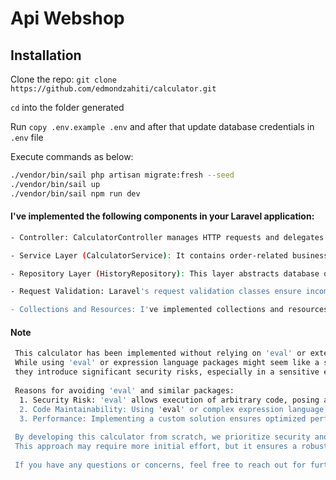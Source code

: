 # Api Webshop

## Installation

Clone the repo: ``` git clone https://github.com/edmondzahiti/calculator.git ```

```cd``` into the folder generated

Run ```copy .env.example .env``` and after that update database credentials in ```.env``` file

Execute commands as below:

```sh 
./vendor/bin/sail php artisan migrate:fresh --seed
./vendor/bin/sail up
./vendor/bin/sail npm run dev
```


#### I've implemented the following components in your Laravel application:

```sh 
- Controller: CalculatorController manages HTTP requests and delegates operations to the service layer.

- Service Layer (CalculatorService): It contains order-related business logic, such as calculation, getting history etc.

- Repository Layer (HistoryRepository): This layer abstracts database operations for history, ensuring separation of concerns.

- Request Validation: Laravel's request validation classes ensure incoming data meets specified criteria.

- Collections and Resources: I've implemented collections and resources to format and structure API responses consistently.
```


#### Note

```sh 
 This calculator has been implemented without relying on 'eval' or external packages such as symfony/expression-language.
 While using 'eval' or expression language packages might seem like a shortcut, especially for mathematical expressions,
 they introduce significant security risks, especially in a sensitive environment like a payment processor.
 
 Reasons for avoiding 'eval' and similar packages:
  1. Security Risk: 'eval' allows execution of arbitrary code, posing a potential threat to the application's security.
  2. Code Maintainability: Using 'eval' or complex expression language packages can make the code harder to maintain and understand.
  3. Performance: Implementing a custom solution ensures optimized performance for basic arithmetic operations.
  
 By developing this calculator from scratch, we prioritize security and maintainability, crucial factors in handling sensitive data.
 This approach may require more initial effort, but it ensures a robust foundation for future development and integration.
  
 If you have any questions or concerns, feel free to reach out for further clarification.

```
